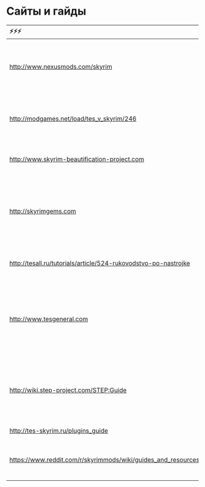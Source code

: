 # Сайты и гайды

|                                                          ⚡⚡⚡|                                                                                                   ⚡⚡⚡|
|:----------------------------------------------------------------|:---------------------------------------------------------------------------------------------------------|
| http://www.nexusmods.com/skyrim                                 | Нексус, главное хранилище модов. Регистрация на нём бесплатна, просто нажми кнопку.                      |
| http://modgames.net/load/tes_v_skyrim/246                       | Русский сайт с модами, моды на русском скорее всего ты найдёшь именно здесь.                             |
| http://www.skyrim-beautification-project.com                    | Ссылки на всевозможные фиксы и апгрейды.                                                                 |
| http://skyrimgems.com                                           | Большая коллекция ссылок на модов с категоризацией. В некоторой части устарела, но есть много полезного. |
| http://tesall.ru/tutorials/article/524-rukovodstvo-po-nastrojke | Русскоязычный гайд по настройке и оптимизации.                                                           |
| http://www.tesgeneral.com                                       | Актуальный гайд по хорошим модам от забугорного /tesg/, обновляется и всё такое. Рюкзаки и вкусовщина.   |
| http://wiki.step-project.com/STEP:Guide                         | Skyrim Total Enhancement Project, название говорит само за себя, много качественных пояснений.           |
| http://tes-skyrim.ru/plugins_guide                              | Некоторые русские гайды.                                                                                 |
| https://www.reddit.com/r/skyrimmods/wiki/guides_and_resources   | Довольно полезный раздел с гайдами на Реддите.                                                           |
